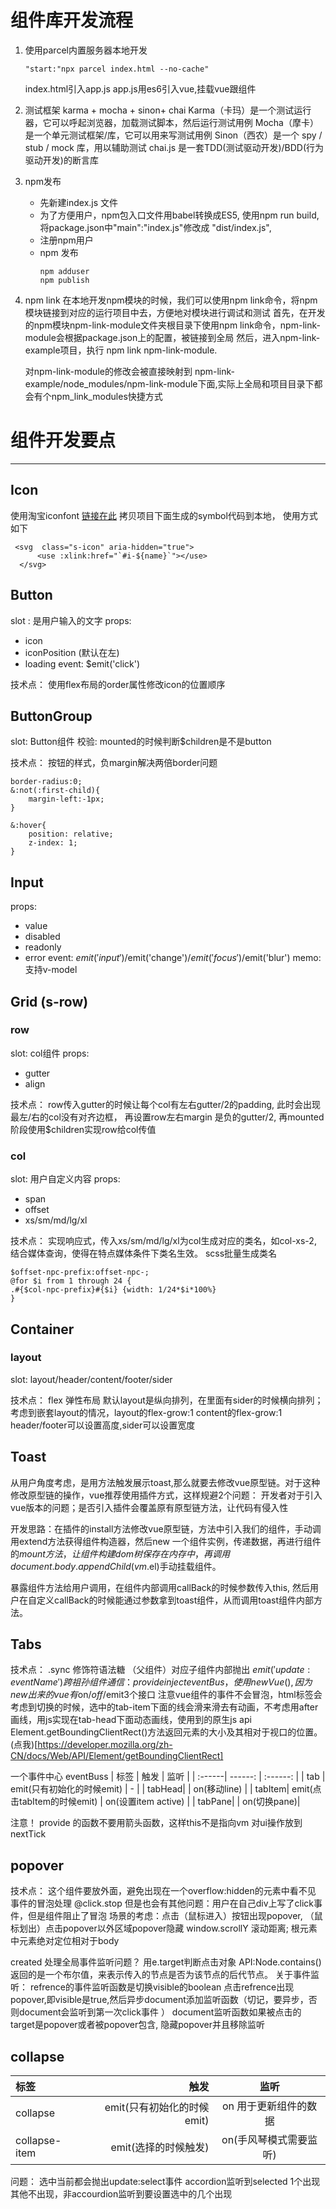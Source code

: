 # 组件库开发流程
  1. 使用parcel内置服务器本地开发
     ```
     "start:"npx parcel index.html --no-cache"
     ```
     index.html引入app.js
     app.js用es6引入vue,挂载vue跟组件
  2. 测试框架 karma + mocha + sinon+ chai
     Karma（卡玛）是一个测试运行器，它可以呼起浏览器，加载测试脚本，然后运行测试用例
     Mocha（摩卡）是一个单元测试框架/库，它可以用来写测试用例
     Sinon（西农）是一个 spy / stub / mock 库，用以辅助测试
     chai.js 是一套TDD(测试驱动开发)/BDD(行为驱动开发)的断言库
  3. npm发布
     * 先新建index.js 文件
     * 为了方便用户，npm包入口文件用babel转换成ES5, 使用npm run build, 将package.json中"main":"index.js"修改成 "dist/index.js",
     * 注册npm用户
     * npm 发布
       ```
       npm adduser
       npm publish
       ``` 
   4. npm link
      在本地开发npm模块的时候，我们可以使用npm link命令，将npm 模块链接到对应的运行项目中去，方便地对模块进行调试和测试
      首先，在开发的npm模块npm-link-module文件夹根目录下使用npm link命令，npm-link-module会根据package.json上的配置，被链接到全局
      然后，进入npm-link-example项目，执行 npm link npm-link-module.

      对npm-link-module的修改会被直接映射到 npm-link-example/node_modules/npm-link-module下面,实际上全局和项目目录下都会有个npm_link_modules快捷方式

# 组件开发要点
***

## Icon
使用淘宝iconfont [链接在此](https://www.iconfont.cn)
拷贝项目下面生成的symbol代码到本地，
使用方式如下
```
 <svg  class="s-icon" aria-hidden="true">
      <use :xlink:href="`#i-${name}`"></use>
  </svg>
```

## Button
slot : 是用户输入的文字
props: 
  * icon
  * iconPosition (默认在左)
  * loading
event: $emit('click')

技术点：
使用flex布局的order属性修改icon的位置顺序

## ButtonGroup
slot: Button组件
校验: mounted的时候判断$children是不是button

技术点：
按钮的样式，负margin解决两倍border问题
```
border-radius:0;
&:not(:first-child){
    margin-left:-1px;
}

&:hover{
    position: relative;
    z-index: 1;
}
```
## Input
props: 
  * value
  * disabled
  * readonly
  * error
event: $emit('input')/$emit('change')/$emit('focus')/$emit('blur') 
memo: 支持v-model

## Grid (s-row)

### row
slot: col组件
props: 
   * gutter
   * align

技术点：
row传入gutter的时候让每个col有左右gutter/2的padding, 此时会出现最左/右的col没有对齐边框，
再设置row左右margin 是负的gutter/2, 再mounted阶段使用$children实现row给col传值

### col
slot: 用户自定义内容
props:
   * span
   * offset
   * xs/sm/md/lg/xl

技术点：
实现响应式，传入xs/sm/md/lg/xl为col生成对应的类名，如col-xs-2, 结合媒体查询，使得在特点媒体条件下类名生效。
scss批量生成类名
```
$offset-npc-prefix:offset-npc-;
@for $i from 1 through 24 {
.#{$col-npc-prefix}#{$i} {width: 1/24*$i*100%}
}
```

## Container
### layout
slot: layout/header/content/footer/sider

技术点：
flex 弹性布局
默认layout是纵向排列，在里面有sider的时候横向排列；考虑到嵌套layout的情况，layout的flex-grow:1
content的flex-grow:1
header/footer可以设置高度,sider可以设置宽度

## Toast
从用户角度考虑，是用方法触发展示toast,那么就要去修改vue原型链。对于这种修改原型链的操作，vue推荐使用插件方式，这样规避2个问题：
开发者对于引入vue版本的问题；是否引入插件会覆盖原有原型链方法，让代码有侵入性

开发思路：在插件的install方法修改vue原型链，方法中引入我们的组件，手动调用extend方法获得组件构造器，然后new 一个组件实例，传递数据，再进行组件的$mount方法，让组件构建dom树保存在内存中，再调用document.body.appendChild(vm.$el)手动挂载组件。

暴露组件方法给用户调用，在组件内部调用callBack的时候参数传入this, 然后用户在自定义callBack的时候能通过参数拿到toast组件，从而调用toast组件内部方法。

## Tabs
技术点：
.sync 修饰符语法糖 （父组件）对应子组件内部抛出 $emit('update:eventName')
跨祖孙组件通信： provide inject
eventBus， 使用new Vue(), 因为new 出来的vue有$on/$off/$emit3个接口
注意vue组件的事件不会冒泡，html标签会
考虑到切换的时候，选中的tab-item下面的线会滑来滑去有动画，不考虑用after画线，用js实现在tab-head下面动态画线，使用到的原生js api Element.getBoundingClientRect()方法返回元素的大小及其相对于视口的位置。 (点我)[https://developer.mozilla.org/zh-CN/docs/Web/API/Element/getBoundingClientRect] 

一个事件中心 eventBuss
| 标签 | 触发 | 监听 |
| :------| ------: | :------: |
| tab | emit(只有初始化的时候emit) | - |
| tabHead|  | on(移动line)  |
| tabItem| emit(点击tabItem的时候emit) | on(设置item active)  |
| tabPane|  |  on(切换pane)|
 
注意！
provide 的函数不要用箭头函数，这样this不是指向vm
对ui操作放到nextTick


## popover
技术点：
这个组件要放外面，避免出现在一个overflow:hidden的元素中看不见
事件的冒泡处理 @click.stop 但是也会有其他问题：用户在自己div上写了click事件，但是组件阻止了冒泡
场景的考虑：点击（鼠标进入）按钮出现popover, （鼠标划出）点击popover以外区域popover隐藏
window.scrollY 滚动距离; 根元素中元素绝对定位相对于body


created 处理全局事件监听问题？ 用e.target判断点击对象 
API:Node.contains()返回的是一个布尔值，来表示传入的节点是否为该节点的后代节点。
关于事件监听：
refrence的事件监听函数是切换visible的boolean
点击refrence出现popover,即visible是true,然后异步document添加监听函数（切记，要异步，否则document会监听到第一次click事件 ）
document监听函数如果被点击的target是popover或者被popover包含, 隐藏popover并且移除监听


## collapse
| 标签 | 触发 | 监听 |
| :------| ------: | :------: |
| collapse | emit(只有初始化的时候emit) | on 用于更新组件的数据 |
| collapse-item|  emit(选择的时候触发)| on(手风琴模式需要监听)  |

问题：
选中当前都会抛出update:select事件
accordion监听到selected 1个出现其他不出现，非accourdion监听到要设置选中的几个出现
